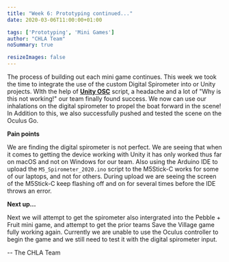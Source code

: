 ```yaml
---
title: "Week 6: Prototyping continued..."
date: 2020-03-06T11:00:00+01:00

tags: ['Prototyping', 'Mini Games']
author: "CHLA Team"
noSummary: true

resizeImages: false
---
```

The process of building out each mini game continues. This week we took the time to integrate the use of the custom Digital Spirometer into or Unity projects. WIth the help of [__Unity OSC__](https://thomasfredericks.github.io/UnityOSC/) script, a headache and a lot of "Why is this not working!" our team finally found success. We now can use our inhalations on the digital spirometer to propel the boat forward in the scene! In Addition to this, we also successfully pushed and tested the scene on the Oculus Go.

**Pain points**

We are finding the digital spirometer is not perfect. We are seeing that when it comes to getting the device working with Unity it has only worked thus far on macOS and not on Windows for our team. Also using the Arduino IDE to upload the `M5_Spirometer_2020.ino` script to the M5Stick-C works for some of our laptops, and not for others. During upload we are seeing the screen of the M5Stick-C keep flashing off and on for several times before the IDE throws an error.

**Next up...**

Next we will attempt to get the spirometer also intergrated into the Pebble + Fruit mini game, and attempt to get the prior teams Save the Village game fully working again. Currently we are unable to use the Oculus controller to begin the game and we still need to test it with the digital spirometer input.



-- The CHLA Team


